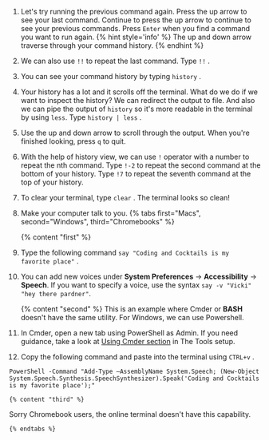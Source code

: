 1. Let's try running the previous command again. Press the up arrow to see your last command. Continue to press the up arrow to continue to see your previous commands. Press `Enter` when you find a command you want to run again. 
   {% hint style='info' %}
The up and down arrow traverse through your command history.
   {% endhint %}

1. We can also use `!!` to repeat the last command. Type `!!` <i class="fa fa-share fa-rotate-180"></i>.
 
1. You can see your command history by typing `history` <i class="fa fa-share fa-rotate-180"></i>.

1. Your history has a lot and it scrolls off the terminal. What do we do if we want to inspect the history? We can redirect the output to file. And also we can pipe the output of `history` so it's more readable in the terminal by using `less`. Type `history | less` <i class="fa fa-share fa-rotate-180"></i>. 

1. Use the up and down arrow to scroll through the output. When you're finished looking, press `q` to quit.

1. With the help of history view, we can use `!` operator with a number to repeat the nth command. Type `!-2` <i class="fa fa-share fa-rotate-180"></i> to repeat the second command at the bottom of your history. Type `!7` to repeat the seventh command at the top of your history.

1. To clear your terminal, type `clear` <i class="fa fa-share fa-rotate-180"></i>. The terminal looks so clean!

1. Make your computer talk to you. 
   {% tabs first="Macs", second="Windows", third="Chromebooks" %}

    {% content "first" %}
1. Type the following command `say "Coding and Cocktails is my favorite place"` <i class="fa fa-share fa-rotate-180"></i>.

1. You can add new voices under **System Preferences** -> **Accessibility** -> **Speech**. If you want to specify a voice, use the syntax  `say -v "Vicki" "hey there pardner"`.


    {% content "second" %}
This is an example where Cmder or **BASH** doesn't have the same utility. For Windows, we can use Powershell.

1. In Cmder, open a new tab using PowerShell as Admin. If you need guidance, take a look at [Using Cmder section](https://codingandcocktailskc.gitbooks.io/coding-cocktails-the-tools/content/tools-command-line/#using-cmder) in The Tools setup.

1. Copy the following command and paste into the terminal using `CTRL+v` <i class="fa fa-share fa-rotate-180"></i>.
```
PowerShell -Command "Add-Type –AssemblyName System.Speech; (New-Object System.Speech.Synthesis.SpeechSynthesizer).Speak('Coding and Cocktails is my favorite place');"
```

    {% content "third" %}
Sorry Chromebook users, the online terminal doesn't have this capability.

    {% endtabs %}

